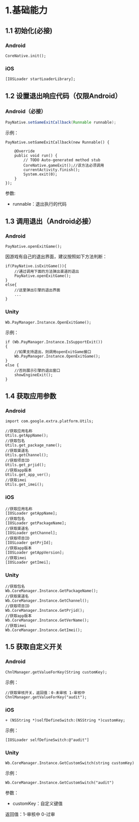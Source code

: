 # 1.基础能力

## 1.1 初始化\(必接\)

### Android

```text
CoreNative.init();
```

### iOS

```text
[IOSLoader startLoaderLibrary];
```

## 1.2 设置退出响应代码（仅限Android）

### Android（必接）

```java
PayNative.setGameExitCallback(Runnable runnable);
```

示例：

```text
PayNative.setGameExitCallback(new Runnable() {

    @Override
    public void run() {
        // TODO Auto-generated method stub
        CoreNative.gameExit();//该方法必须调用
        currentActivity.finish();
        System.exit(0);
    }
});
```

参数:

* runnable：退出执行的代码

## 1.3 调用退出（Android必接）

### Android

```text
PayNative.openExitGame();
```

因游戏有自己的退出界面，建议按照如下方法判断：

```text
if(PayNative.isExitGame()){
    //通过调用下面的方法弹出渠道的退出
    PayNative.openExitGame();
}
else{
    //这里弹出引擎的退出界面
    ...
}
```

### Unity

```text
Wb.PayManager.Instance.OpenExitGame();
```

示例：

```text
if (Wb.PayManager.Instance.IsSupportExit())
{
    //如果支持退出，则调用openExitGame接口
    Wb.PayManager.Instance.OpenExitGame();
}
else {
    //否则展示引擎的退出窗口
    showEngineExit();
}
```

## 1.4 获取应用参数

### Android

```text
import com.google.extra.platform.Utils;

//获取应用名称
Utils.getAppName();
//获取包名
Utils.get_package_name();
//获取渠道名
Utils.getChannel();
//获取项目ID
Utils.get_prjid();
//获取app版本
Utils.get_app_ver();
//获取imei
Utils.get_imei();
```

### iOS

```text
//获取应用名称
[IOSLoader getAppName];
//获取包名
[IOSLoader getPackageName];
//获取渠道名
[IOSLoader getChannel];
//获取项目ID
[IOSLoader getPrjId];
//获取app版本
[IOSLoader getAppVersion];
//获取imei
[IOSLoader getImei];
```

### Unity

```text
//获取包名
Wb.CoreManager.Instance.GetPackageName();
//获取渠道名
Wb.CoreManager.Instance.GetChannel();
//获取项目ID
Wb.CoreManager.Instance.GetPrjid();
//获取app版本
Wb.CoreManager.Instance.GetVerName();
//获取imei
Wb.CoreManager.Instance.GetImei();
```

## 1.5 获取自定义开关

### Android

```text
ChnlManager.getValueForKey(String customKey);
```

示例：

```text
//获取审核开关，返回值：0-未审核 1-审核中
ChnlManager.getValueForKey("audit");
```

### iOS

```text
+ (NSString *)selfDefineSwitch:(NSString *)customKey;
```

示例：

```text
[IOSLoader selfDefineSwitch:@"audit"]
```

### Unity

```text
Wb.CoreManager.Instance.GetCustomSwitch(string customKey)
```

示例：

```text
Wb.CoreManager.Instance.GetCustomSwitch("audit")
```

参数：

* customKey：自定义键值

返回值：1-审核中 0-过审

